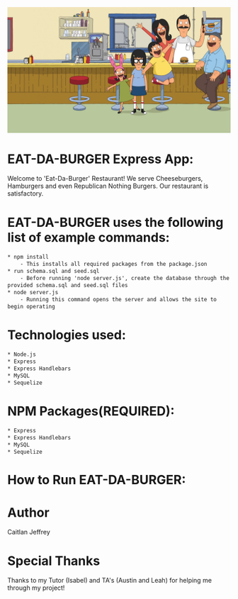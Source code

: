 ![Bobs-Burger](/public/assets/img/bobs-burger.jpg)

# EAT-DA-BURGER Express App:
Welcome to 'Eat-Da-Burger' Restaurant! We serve Cheeseburgers, Hamburgers and even Republican Nothing Burgers. Our restaurant is satisfactory.

# EAT-DA-BURGER uses the following list of example commands:
    * npm install 
        - This installs all required packages from the package.json
    * run schema.sql and seed.sql
        - Before running 'node server.js', create the database through the provided schema.sql and seed.sql files
    * node server.js
        - Running this command opens the server and allows the site to begin operating

# Technologies used:
    * Node.js
    * Express
    * Express Handlebars
    * MySQL
    * Sequelize

# NPM Packages(REQUIRED):
    * Express
    * Express Handlebars
    * MySQL
    * Sequelize

# How to Run EAT-DA-BURGER:


# Author
Caitlan Jeffrey

# Special Thanks
Thanks to my Tutor (Isabel) and TA's (Austin and Leah) for helping me through my project!
